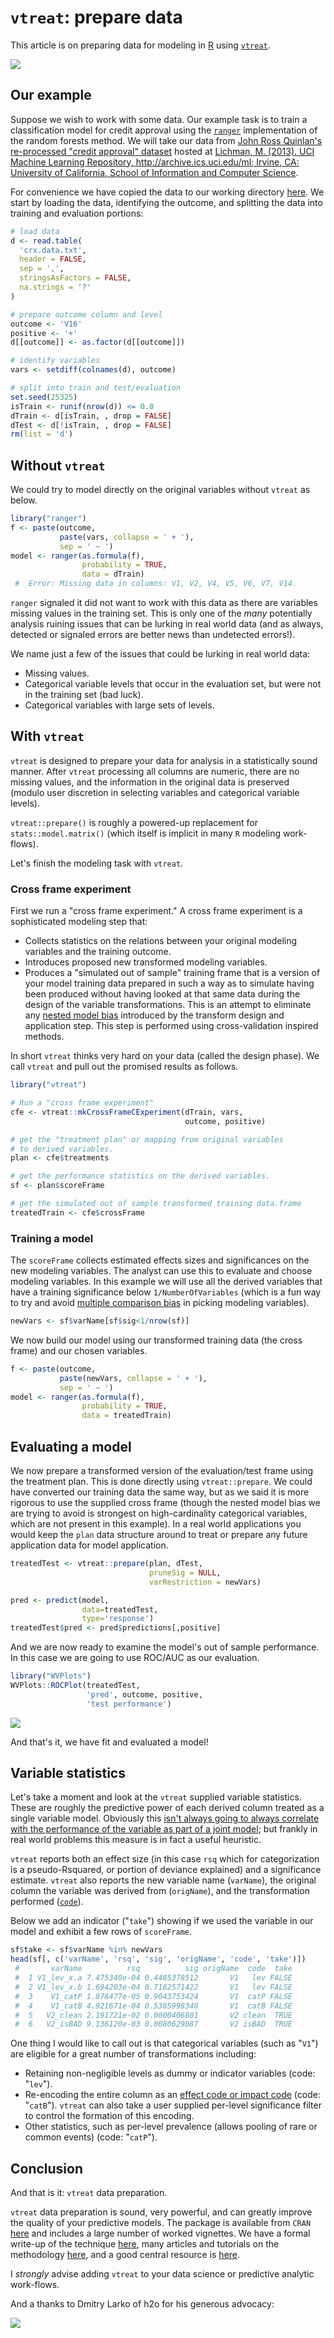 `vtreat`: prepare data
======================

This article is on preparing data for modeling in [R](https://cran.r-project.org) using [`vtreat`](https://CRAN.R-project.org/package=vtreat).

![](vtreat.png)

Our example
-----------

Suppose we wish to work with some data. Our example task is to train a classification model for credit approval using the [`ranger`](https://CRAN.R-project.org/package=ranger) implementation of the random forests method. We will take our data from [John Ross Quinlan's re-processed "credit approval" dataset](https://archive.ics.uci.edu/ml/datasets/Credit+Approval) hosted at [Lichman, M. (2013). UCI Machine Learning Repository, http://archive.ics.uci.edu/ml; Irvine, CA: University of California, School of Information and Computer Science](http://archive.ics.uci.edu/ml).

For convenience we have copied the data to our working directory [here](https://github.com/WinVector/Examples/tree/master/vtreat). We start by loading the data, identifying the outcome, and splitting the data into training and evaluation portions:

``` r
# load data
d <- read.table(
  'crx.data.txt',
  header = FALSE,
  sep = ',',
  stringsAsFactors = FALSE,
  na.strings = '?'
)

# prepare outcome column and level
outcome <- 'V16'
positive <- '+'
d[[outcome]] <- as.factor(d[[outcome]])

# identify variables
vars <- setdiff(colnames(d), outcome)

# split into train and test/evaluation
set.seed(25325)
isTrain <- runif(nrow(d)) <= 0.8
dTrain <- d[isTrain, , drop = FALSE]
dTest <- d[!isTrain, , drop = FALSE]
rm(list = 'd')
```

Without `vtreat`
----------------

We could try to model directly on the original variables without `vtreat` as below.

``` r
library("ranger")
f <- paste(outcome, 
           paste(vars, collapse = ' + '), 
           sep = ' ~ ')
model <- ranger(as.formula(f),  
                probability = TRUE,
                data = dTrain)
 #  Error: Missing data in columns: V1, V2, V4, V5, V6, V7, V14.
```

`ranger` signaled it did not want to work with this data as there are variables missing values in the training set. This is only one of the *many* potentially analysis ruining issues that can be lurking in real world data (and as always, detected or signaled errors are better news than undetected errors!).

We name just a few of the issues that could be lurking in real world data:

-   Missing values.
-   Categorical variable levels that occur in the evaluation set, but were not in the training set (bad luck).
-   Categorical variables with large sets of levels.

With `vtreat`
-------------

`vtreat` is designed to prepare your data for analysis in a statistically sound manner. After `vtreat` processing all columns are numeric, there are no missing values, and the information in the original data is preserved (modulo user discretion in selecting variables and categorical variable levels).

`vtreat::prepare()` is roughly a powered-up replacement for `stats::model.matrix()` (which itself is implicit in many `R` modeling work-flows).

Let's finish the modeling task with `vtreat`.

### Cross frame experiment

First we run a "cross frame experiment." A cross frame experiment is a sophisticated modeling step that:

-   Collects statistics on the relations between your original modeling variables and the training outcome.
-   Introduces proposed new transformed modeling variables.
-   Produces a "simulated out of sample" training frame that is a version of your model training data prepared in such a way as to simulate having been produced without having looked at that same data during the design of the variable transformations. This is an attempt to eliminate any [nested model bias](http://www.win-vector.com/blog/2016/04/on-nested-models/) introduced by the transform design and application step. This step is performed using cross-validation inspired methods.

In short `vtreat` thinks very hard on your data (called the design phase). We call `vtreat` and pull out the promised results as follows.

``` r
library("vtreat")

# Run a "cross frame experiment"
cfe <- vtreat::mkCrossFrameCExperiment(dTrain, vars,
                                       outcome, positive)

# get the "treatment plan" or mapping from original variables
# to derived variables.
plan <- cfe$treatments

# get the performance statistics on the derived variables.
sf <- plan$scoreFrame

# get the simulated out of sample transformed training data.frame
treatedTrain <- cfe$crossFrame
```

### Training a model

The `scoreFrame` collects estimated effects sizes and significances on the new modeling variables. The analyst can use this to evaluate and choose modeling variables. In this example we will use all the derived variables that have a training significance below `1/NumberOfVariables` (which is a fun way to try and avoid [multiple comparison bias](https://en.wikipedia.org/wiki/Bonferroni_correction) in picking modeling variables).

``` r
newVars <- sf$varName[sf$sig<1/nrow(sf)]
```

We now build our model using our transformed training data (the cross frame) and our chosen variables.

``` r
f <- paste(outcome, 
           paste(newVars, collapse = ' + '), 
           sep = ' ~ ')
model <- ranger(as.formula(f), 
                probability = TRUE,
                data = treatedTrain)
```

Evaluating a model
------------------

We now prepare a transformed version of the evaluation/test frame using the treatment plan.
This is done directly using `vtreat::prepare`. We could have converted our training data the same way, but as we said it is more rigorous to use the supplied cross frame (though the nested model bias we are trying to avoid is strongest on high-cardinality categorical variables, which are not present in this example). In a real world applications you would keep the `plan` data structure around to treat or prepare any future application data for model application.

``` r
treatedTest <- vtreat::prepare(plan, dTest, 
                               pruneSig = NULL, 
                               varRestriction = newVars)

pred <- predict(model, 
                data=treatedTest, 
                type='response')
treatedTest$pred <- pred$predictions[,positive]
```

And we are now ready to examine the model's out of sample performance. In this case we are going to use ROC/AUC as our evaluation.

``` r
library("WVPlots")
WVPlots::ROCPlot(treatedTest, 
                 'pred', outcome, positive,
                 'test performance')
```

![](example_files/figure-markdown_github/eval-1.png)

And that's it, we have fit and evaluated a model!

Variable statistics
-------------------

Let's take a moment and look at the `vtreat` supplied variable statistics. These are roughly the predictive power of each derived column treated as a single variable model. Obviously this [isn't always going to always correlate with the performance of the variable as part of a joint model](http://www.win-vector.com/blog/2016/09/variables-can-synergize-even-in-a-linear-model/); but frankly in real world problems this measure is in fact a useful heuristic.

`vtreat` reports both an effect size (in this case `rsq` which for categorization is a pseudo-Rsquared, or portion of deviance explained) and a significance estimate. `vtreat` also reports the new variable name (`varName`), the original column the variable was derived from (`origName`), and the transformation performed ([`code`](https://cran.r-project.org/web/packages/vtreat/vignettes/vtreatVariableTypes.html)).

Below we add an indicator ("`take`") showing if we used the variable in our model and exhibit a few rows of `scoreFrame`.

``` r
sf$take <- sf$varName %in% newVars
head(sf[, c('varName', 'rsq', 'sig', 'origName', 'code', 'take')])
 #       varName          rsq          sig origName  code  take
 #  1 V1_lev_x.a 7.475340e-04 0.4485378512       V1   lev FALSE
 #  2 V1_lev_x.b 1.694203e-04 0.7182571422       V1   lev FALSE
 #  3    V1_catP 1.878477e-05 0.9043753424       V1  catP FALSE
 #  4    V1_catB 4.921671e-04 0.5385998340       V1  catB FALSE
 #  5   V2_clean 2.191721e-02 0.0000406801       V2 clean  TRUE
 #  6   V2_isBAD 9.136120e-03 0.0080629087       V2 isBAD  TRUE
```

One thing I would like to call out is that categorical variables (such as "`V1`") are eligible for a great number of transformations including:

-   Retaining non-negligible levels as dummy or indicator variables (code: "`lev`").
-   Re-encoding the entire column as an [effect code or impact code](http://www.win-vector.com/blog/2012/07/modeling-trick-impact-coding-of-categorical-variables-with-many-levels/) (code: "`catB`"). `vtreat` can also take a user supplied per-level significance filter to control the formation of this encoding.
-   Other statistics, such as per-level prevalence (allows pooling of rare or common events) (code: "`catP`").

Conclusion
----------

And that is it: `vtreat` data preparation.

`vtreat` data preparation is sound, very powerful, and can greatly improve the quality of your predictive models. The package is available from `CRAN` [here](https://CRAN.R-project.org/package=vtreat) and includes a large number of worked vignettes. We have a formal write-up of the technique [here](https://arxiv.org/abs/1611.09477), many articles and tutorials on the methodology [here](http://www.win-vector.com/blog/tag/vtreat/), and a good central resource is [here](https://github.com/WinVector/vtreat).

I *strongly* advise adding `vtreat` to your data science or predictive analytic work-flows.

And a thanks to Dmitry Larko of h2o for his generous advocacy:

![](http://www.win-vector.com/blog/wp-content/uploads/2016/11/NewImage.png)
